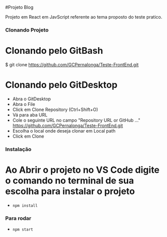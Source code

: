 #Projeto Blog

Projeto em React em JavScript referente ao tema proposto do teste pratico.

### Clonando Projeto

# Clonando pelo GitBash
$ git clone https://github.com/GCPernalonga/Teste-FrontEnd.git

# Clonando pelo GitDesktop

- Abra o GitDesktop
- Abra o File
- Click em Clone Repository (Ctrl+Shift+O)
- Vá para aba URL
- Cole o seguinte URL no campo "Repository URL or GitHub ..."
  https://github.com/GCPernalonga/Teste-FrontEnd.git
- Escolha o local onde deseja clonar em Local path
- Click em Clone


### Instalação
# Ao Abrir o projeto no VS Code digite o comando no terminal de sua escolha para instalar o projeto
- `npm install`

### Para rodar
- `npm start` 
